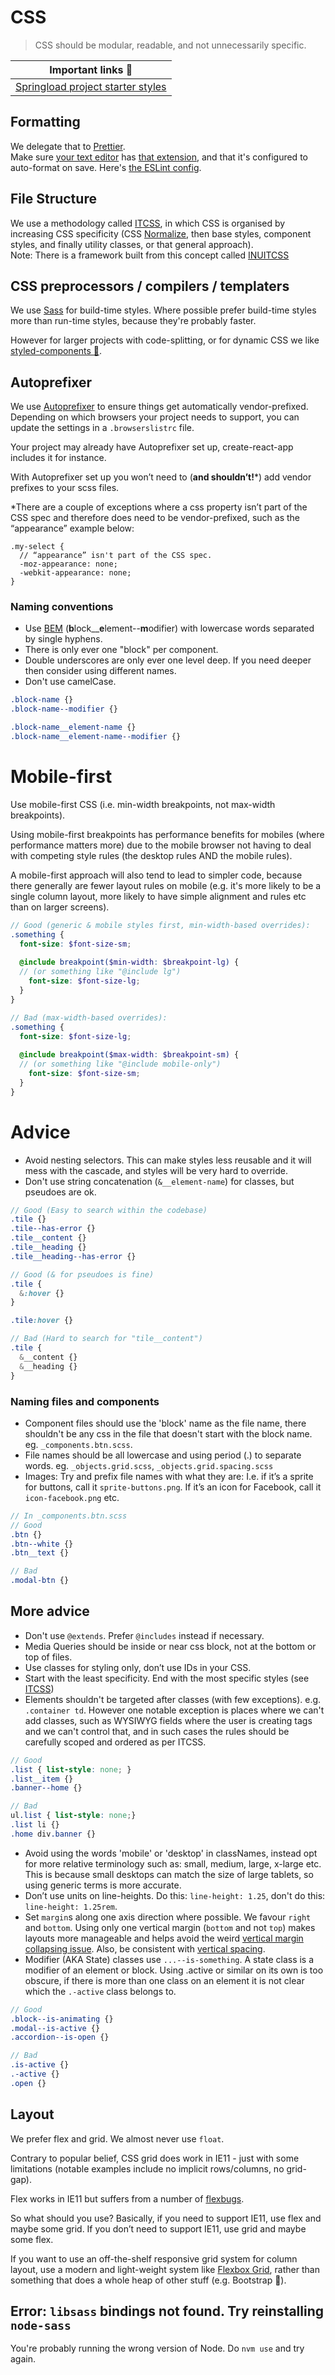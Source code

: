 # CSS

> CSS should be modular, readable, and not unnecessarily specific.




| Important links :book:                                 |
|--------------------------------------------------------|
| [Springload project starter styles ](https://github.com/springload/frontend-starter-styles)|




## Formatting

We delegate that to [Prettier](https://prettier.io/).   
Make sure [your text editor](https://code.visualstudio.com/&sa=D&ust=1520457897533000&usg=AFQjCNF3QTfRTIBG7ZBDeYbNMcYimiKSbw) has [that extension](https://marketplace.visualstudio.com/items?itemName=esbenp.prettier-vscode), and that it's configured to auto-format on save. Here's [the ESLint config](https://github.com/springload/eslint-plugin-springload).

## File Structure

We use a methodology called [ITCSS](https://www.xfive.co/blog/itcss-scalable-maintainable-css-architecture/),
in which CSS is organised by increasing CSS specificity (CSS [Normalize](https://github.com/necolas/normalize.css/), then base styles, component styles, and finally utility classes, or that general approach).  
Note: There is a framework built from this concept called [INUITCSS](https://github.com/inuitcss/inuitcss)


## CSS preprocessors / compilers / templaters

We use [Sass](http://sass-lang.com/guide) for build-time styles. Where possible prefer build-time styles more than run-time styles, because they're probably faster.

However for larger projects with code-splitting, or for dynamic CSS we like [styled-components :nail_care:](https://styled-components.com).

## Autoprefixer

We use [Autoprefixer](https://github.com/postcss/autoprefixer) to ensure things get automatically vendor-prefixed. Depending on which browsers your project needs to support, you can update the settings in a `.browserslistrc` file. 

Your project may already have Autoprefixer set up, create-react-app includes it for instance.

With Autoprefixer set up you won’t need to (**and shouldn’t!**\*) add vendor prefixes to your scss files. 

\*There are a couple of exceptions where a css property isn’t part of the CSS spec and therefore does need to be vendor-prefixed, such as the “appearance” example below:
```
.my-select {
  // “appearance” isn't part of the CSS spec.
  -moz-appearance: none;
  -webkit-appearance: none;
}
```

### Naming conventions

- Use [BEM](https://en.bem.info/) (**b**lock__**e**lement--**m**odifier) with lowercase words separated by single hyphens.
- There is only ever one "block" per component.   
- Double underscores are only ever one level deep. If you need deeper then consider using different names.  
- Don't use camelCase.  

```SCSS
.block-name {}
.block-name--modifier {}

.block-name__element-name {} 
.block-name__element-name--modifier {}
```

# Mobile-first

Use mobile-first CSS (i.e. min-width breakpoints, not max-width breakpoints).

Using mobile-first breakpoints has performance benefits for mobiles (where performance matters more) due to the mobile browser not having to deal with competing style rules (the desktop rules AND the mobile rules).

A mobile-first approach will also tend to lead to simpler code, because there generally are fewer layout rules on mobile (e.g. it's more likely to be a single column layout, more likely to have simple alignment and rules etc than on larger screens).

```scss
// Good (generic & mobile styles first, min-width-based overrides):
.something {
  font-size: $font-size-sm;
  
  @include breakpoint($min-width: $breakpoint-lg) {
  // (or something like "@include lg")
    font-size: $font-size-lg;
  }
}

// Bad (max-width-based overrides):
.something {
  font-size: $font-size-lg;
  
  @include breakpoint($max-width: $breakpoint-sm) {
  // (or something like "@include mobile-only")
    font-size: $font-size-sm;
  }
}
```

# Advice

- Avoid nesting selectors. This can make styles less reusable and it will mess with the cascade, and styles will be very hard to override.  
- Don't use string concatenation (`&__element-name`) for classes, but pseudoes are ok.   

```scss
// Good (Easy to search within the codebase)
.tile {}
.tile--has-error {}
.tile__content {}
.tile__heading {}
.tile__heading--has-error {}

// Good (& for pseudoes is fine)
.tile { 
  &:hover {}
}

.tile:hover {}

// Bad (Hard to search for "tile__content")
.tile { 
  &__content {}
  &__heading {}
}
```

### Naming files and components

- Component files should use the 'block' name as the file name, there shouldn't be any css in the file that doesn't start with the block name. eg. `_components.btn.scss`.  
- File names should be all lowercase and using period (.) to separate words. eg. `_objects.grid.scss`, `_objects.grid.spacing.scss`  
- Images: Try and prefix file names with what they are: I.e. if it’s a sprite for buttons, call it `sprite-buttons.png`. If it’s an icon for Facebook, call it `icon-facebook.png` etc.  

```scss
// In _components.btn.scss
// Good 
.btn {}
.btn--white {}
.btn__text {}

// Bad 
.modal-btn {}
```

## More advice

- Don't use `@extends`. Prefer `@includes` instead if necessary.
- Media Queries should be inside or near css block, not at the bottom or top of files.
- Use classes for styling only, don’t use IDs in your CSS.
- Start with the least specificity. End with the most specific styles (see [ITCSS](https://www.xfive.co/blog/itcss-scalable-maintainable-css-architecture/))
- Elements shouldn't be targeted after classes (with few exceptions). e.g. `.container td`. However one notable exception is places where we can't add classes, such as WYSIWYG fields where the user is creating tags and we can't control that, and in such cases the rules should be carefully scoped and ordered as per ITCSS.

```scss
// Good 
.list { list-style: none; }
.list__item {}
.banner--home {}

// Bad
ul.list { list-style: none;}
.list li {}
.home div.banner {}
```

- Avoid using the words 'mobile' or 'desktop' in classNames, instead opt for more relative terminology such as: small, medium, large, x-large etc. This is because small desktops can match the size of large tablets, so using generic terms is more accurate.
- Don’t use units on line-heights. Do this: `line-height: 1.25`, don't do this: `line-height: 1.25rem`.
- Set `margin`s along one axis direction where possible. We favour `right` and `bottom`. Using only one vertical margin (`bottom` and not `top`) makes layouts more manageable and helps avoid the weird [vertical margin collapsing issue](https://developer.mozilla.org/en-US/docs/Web/CSS/CSS_Box_Model/Mastering_margin_collapsing). Also, be consistent with [vertical spacing](http://webtypography.net/2.2.2).
- Modifier (AKA State) classes use `...--is-something`. A state class is a modifier of an element or block. Using .active or similar on its own is too obscure, if there is more than one class on an element it is not clear which the `.-active` class belongs to.

```scss
// Good
.block--is-animating {}
.modal--is-active {}
.accordion--is-open {}

// Bad
.is-active {}
.-active {}
.open {}
```

## Layout
We prefer flex and grid. We almost never use `float`.

Contrary to popular belief, CSS grid does work in IE11 - just with some limitations (notable examples include no implicit rows/columns, no grid-gap).

Flex works in IE11 but suffers from a number of [flexbugs](https://github.com/philipwalton/flexbugs).

So what should you use? Basically, if you need to support IE11, use flex and maybe some grid. If you don’t need to support IE11, use grid and maybe some flex.

If you want to use an off-the-shelf responsive grid system for column layout, use a modern and light-weight system like [Flexbox Grid](http://flexboxgrid.com/), rather than something that does a whole heap of other stuff (e.g. Bootstrap 🙅). 

## Error: `libsass` bindings not found. Try reinstalling `node-sass`

You're probably running the wrong version of Node. Do `nvm use` and try again.
